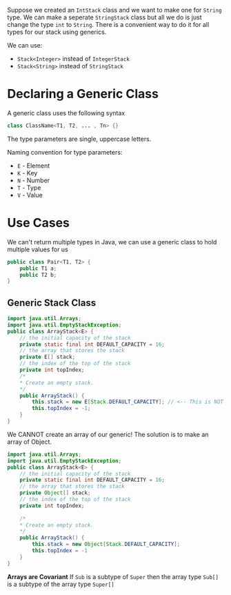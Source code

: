 Suppose we created an `IntStack` class and we want to make one for `String`  type. We can make a seperate `StringStack` class but all we do is just change the type `int` to `String`. There is a convenient way to do it for all types for our stack using generics.

We can use:
- `Stack<Integer>` instead of `IntegerStack`
- `Stack<String>` instead of `StringStack`

# Declaring a Generic Class
A generic class uses the following syntax
```java
class ClassName<T1, T2, ... , Tn> {}
```
The type parameters are single, uppercase letters. 

Naming convention for type parameters:
- `E` - Element
- `K` - Key
- `N` - Number
- `T` - Type
- `V` - Value

# Use Cases
We can't return multiple types in Java, we can use a generic class to hold multiple values for us
```java
public class Pair<T1, T2> {
	public T1 a;
	public T2 b;
}
```

## Generic Stack Class
```java
import java.util.Arrays;  
import java.util.EmptyStackException;  
public class ArrayStack<E> {  
	// the initial capacity of the stack  
	private static final int DEFAULT_CAPACITY = 16;  
	// the array that stores the stack  
	private E[] stack;  
	// the index of the top of the stack  
	private int topIndex;  
	/*
	* Create an empty stack.  
	*/  
	public ArrayStack() {  
		this.stack = new E[Stack.DEFAULT_CAPACITY]; // <-- This is NOT allowed
		this.topIndex = -1;
	}
}
```
We CANNOT create an array of our generic! The solution is to make an array of Object.

```java
import java.util.Arrays;  
import java.util.EmptyStackException;  
public class ArrayStack<E> {  
	// the initial capacity of the stack  
	private static final int DEFAULT_CAPACITY = 16;  
	// the array that stores the stack  
	private Object[] stack;  
	// the index of the top of the stack  
	private int topIndex;
	
	/*
	* Create an empty stack.  
	*/  
	public ArrayStack() {  
		this.stack = new Object[Stack.DEFAULT_CAPACITY];  
		this.topIndex = -1
	}
}
```

**Arrays are Covariant**
If `Sub` is a subtype of `Super` then the array type `Sub[]` is a subtype of the array type `Super[]`

